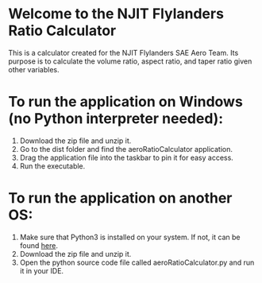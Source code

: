 <h1>Welcome to the NJIT Flylanders Ratio Calculator</h1>
This is a calculator created for the NJIT Flylanders SAE Aero Team.
Its purpose is to calculate the volume ratio, aspect ratio, and taper ratio given other variables.

<h1>To run the application on Windows (no Python interpreter needed):</h1>

1) Download the zip file and unzip it.
3) Go to the dist folder and find the aeroRatioCalculator application.
4) Drag the application file into the taskbar to pin it for easy access.
5) Run the executable.

<h1>To run the application on another OS:</h1>

1) Make sure that Python3 is installed on your system. If not, it can be found <a href="https://www.python.org/downloads/" target="_blank">here</a>.
2) Download the zip file and unzip it.
3) Open the python source code file called aeroRatioCalculator.py and run it in your IDE.
